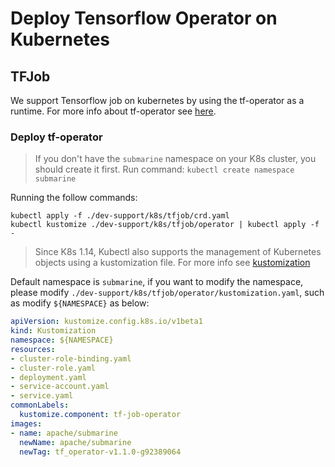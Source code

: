 <!--
Licensed to the Apache Software Foundation (ASF) under one
or more contributor license agreements.  See the NOTICE file
distributed with this work for additional information
regarding copyright ownership.  The ASF licenses this file
to you under the Apache License, Version 2.0 (the
"License"); you may not use this file except in compliance
with the License.  You may obtain a copy of the License at

  http://www.apache.org/licenses/LICENSE-2.0

Unless required by applicable law or agreed to in writing,
software distributed under the License is distributed on an
"AS IS" BASIS, WITHOUT WARRANTIES OR CONDITIONS OF ANY
KIND, either express or implied.  See the License for the
specific language governing permissions and limitations
under the License.
-->

# Deploy Tensorflow Operator on Kubernetes

## TFJob
We support Tensorflow job on kubernetes by using the tf-operator as a runtime. For more info about tf-operator see [here](https://github.com/kubeflow/tf-operator).

### Deploy tf-operator
> If you don't have the `submarine` namespace on your K8s cluster, you should create it first. Run command: `kubectl create namespace submarine`

Running the follow commands:
```
kubectl apply -f ./dev-support/k8s/tfjob/crd.yaml
kubectl kustomize ./dev-support/k8s/tfjob/operator | kubectl apply -f -
```

> Since K8s 1.14, Kubectl also supports the management of Kubernetes objects using a kustomization file. For more info see [kustomization](https://kubernetes.io/docs/tasks/manage-kubernetes-objects/kustomization/)

Default namespace is `submarine`, if you want to modify the namespace, please modify `./dev-support/k8s/tfjob/operator/kustomization.yaml`, such as modify `${NAMESPACE}` as below:
```yaml
apiVersion: kustomize.config.k8s.io/v1beta1
kind: Kustomization
namespace: ${NAMESPACE}
resources:
- cluster-role-binding.yaml
- cluster-role.yaml
- deployment.yaml
- service-account.yaml
- service.yaml
commonLabels:
  kustomize.component: tf-job-operator
images:
- name: apache/submarine
  newName: apache/submarine
  newTag: tf_operator-v1.1.0-g92389064
```

